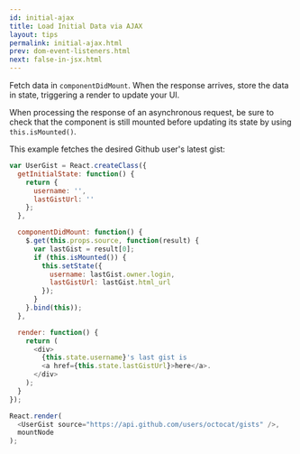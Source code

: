 ```yaml
---
id: initial-ajax
title: Load Initial Data via AJAX
layout: tips
permalink: initial-ajax.html
prev: dom-event-listeners.html
next: false-in-jsx.html
---
```


Fetch data in `componentDidMount`. When the response arrives, store the data in state, triggering a render to update your UI.

When processing the response of an asynchronous request, be sure to check that the component is still mounted before updating its state by using `this.isMounted()`.

This example fetches the desired Github user's latest gist:

```js
var UserGist = React.createClass({
  getInitialState: function() {
    return {
      username: '',
      lastGistUrl: ''
    };
  },

  componentDidMount: function() {
    $.get(this.props.source, function(result) {
      var lastGist = result[0];
      if (this.isMounted()) {
        this.setState({
          username: lastGist.owner.login,
          lastGistUrl: lastGist.html_url
        });
      }
    }.bind(this));
  },

  render: function() {
    return (
      <div>
        {this.state.username}'s last gist is
        <a href={this.state.lastGistUrl}>here</a>.
      </div>
    );
  }
});

React.render(
  <UserGist source="https://api.github.com/users/octocat/gists" />,
  mountNode
);
```
